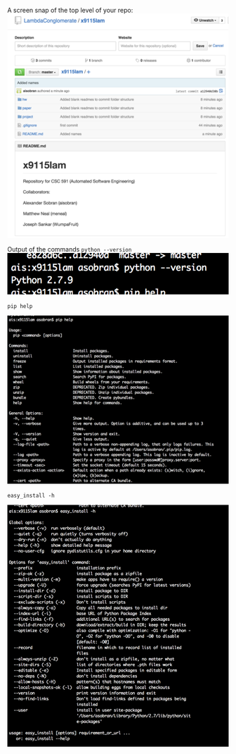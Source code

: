 A screen snap of the top level of your repo:
![alt text](https://raw.githubusercontent.com/LambdaConglomerate/x9115lam/master/hw/code/1/pics/toplevel.png)

Output of the commands `python --version` 
![alt text](https://raw.githubusercontent.com/LambdaConglomerate/x9115lam/master/hw/code/1/pics/python.png)


`pip help` 

![alt text](https://raw.githubusercontent.com/LambdaConglomerate/x9115lam/master/hw/code/1/pics/pip.png)


`easy_install -h`

![alt text](https://raw.githubusercontent.com/LambdaConglomerate/x9115lam/master/hw/code/1/pics/easy_install.png)
